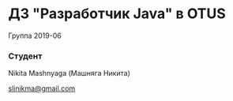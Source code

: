 # ДЗ "Разработчик Java" в OTUS

Группа 2019-06

### Студент
Nikita Mashnyaga (Машняга Никита)

slinikma@gmail.com